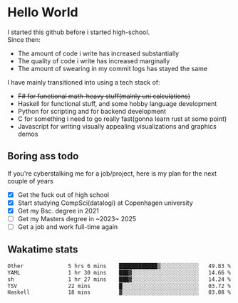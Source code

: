 # Hello World

I started this github before i started high-school.  
Since then:
- The amount of code i write has increased substantially
- The quality of code i write has increased marginally
- The amount of swearing in my commit logs has stayed the same

I have mainly transitioned into using a tech stack of:
- ~~F# for functional math-heavy stuff(mainly uni calculations)~~
- Haskell for functional stuff, and some hobby language development
- Python for scripting and for backend development
- C for something i need to go really fast(gonna learn rust at some point)
- Javascript for writing visually appealing visualizations and graphics demos

## Boring ass todo
If you're cyberstalking me for a job/project, here is my plan for the next couple of years
- [x] Get the fuck out of high school
- [x] Start studying CompSci(datalogi) at Copenhagen university
- [x] Get my Bsc. degree in 2021
- [ ] Get my Masters degree in ~2023~ 2025
- [ ] Get a job and work full-time again

## Wakatime stats
<!--START_SECTION:waka-->

```txt
Other              5 hrs 6 mins    ████████████▒░░░░░░░░░░░░   49.83 %
YAML               1 hr 30 mins    ███▓░░░░░░░░░░░░░░░░░░░░░   14.66 %
sh                 1 hr 27 mins    ███▓░░░░░░░░░░░░░░░░░░░░░   14.24 %
TSV                22 mins         █░░░░░░░░░░░░░░░░░░░░░░░░   03.72 %
Haskell            18 mins         ▓░░░░░░░░░░░░░░░░░░░░░░░░   03.08 %
```

<!--END_SECTION:waka-->
